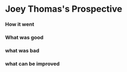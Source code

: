 # Joey Thomas's Prospective

### How it went

### What was good

### what was bad 

### what can be improved